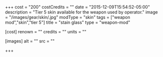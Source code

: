 +++
cost = "200"
costCredits = ""
date = "2015-12-09T15:54:52-05:00"
description = "Tier 5 skin available for the weapon used by operator."
image = "/images/gear/skin/.jpg"
modType = "skin"
tags = ["weapon mod","skin","tier 5"]
title = "stain glass"
type = "weapon-mod"

[cost]
  renown = ""
  credits = ""
  units = ""

[images]
  alt = ""
  src = ""

+++
